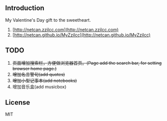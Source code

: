 ## Introduction
My Valentine's Day gift to the sweetheart.

1. [http://netcan.zzilcc.com](http://netcan.zzilcc.com)
2. [http://netcan.github.io/MyZzilcc](http://netcan.github.io/MyZzilcc)

## TODO
1. ~~页面增加搜索栏，方便做浏览器首页。(Page add the search bar, for setting browser home page.)~~
2. ~~增加名言警句(add quotes)~~
3. ~~增加小型记事本(add notebooks)~~
4. 增加音乐盒(add musicbox)

## License
MIT

